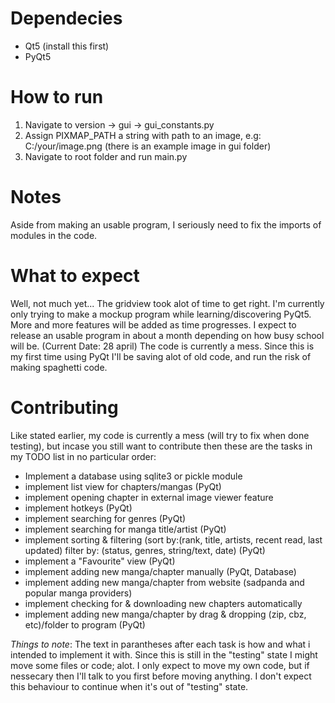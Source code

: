 # Dependecies
- Qt5 (install this first)
- PyQt5

# How to run
1. Navigate to version -> gui -> gui_constants.py
2. Assign PIXMAP_PATH a string with path to an image, e.g: C:/your/image.png (there is an example image in gui folder)
3. Navigate to root folder and run main.py

# Notes
Aside from making an usable program, I seriously need to fix the imports of modules in the code.

# What to expect
Well, not much yet... The gridview took alot of time to get right.
I'm currently only trying to make a mockup program while learning/discovering PyQt5. More and more features will be added as time progresses. I expect to release an usable program in about a month depending on how busy school will be. (Current Date: 28 april)
The code is currently a mess.
Since this is my first time using PyQt I'll be saving alot of old code, and run the risk of making spaghetti code.

# Contributing
Like stated earlier, my code is currently a mess (will try to fix when done testing), but incase you still want to contribute then these are the tasks in my TODO list in no particular order:
- Implement a database using sqlite3 or pickle module
- implement list view for chapters/mangas (PyQt)
- implement opening chapter in external image viewer feature
- implement hotkeys (PyQt)
- implement searching for genres (PyQt)
- implement searching for manga title/artist (PyQt)
- implement sorting & filtering (sort by:(rank, title, artists, recent read, last updated) filter by: (status, genres, string/text, date) (PyQt)
- implement a "Favourite" view (PyQt)
- implement adding new manga/chapter manually (PyQt, Database)
- implement adding new manga/chapter from website (sadpanda and popular manga providers)
- implement checking for & downloading new chapters automatically
- implement adding new manga/chapter by drag & dropping (zip, cbz, etc)/folder to program (PyQt)

*Things to note*:
The text in parantheses after each task is how and what i intended to implement it with. Since this is still in the "testing" state I might move some files or code; alot. I only expect to move my own code, but if nessecary then I'll talk to you first before moving anything. I don't expect this behaviour to continue when it's out of "testing" state. 
